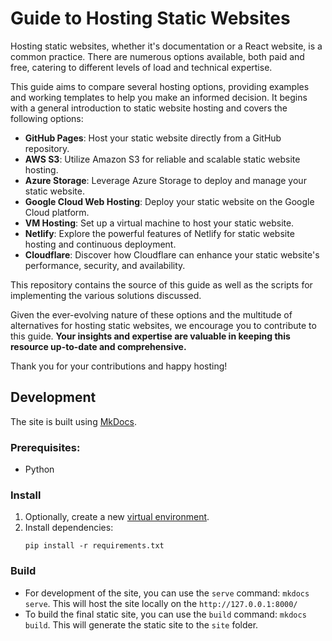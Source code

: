 # Guide to Hosting Static Websites

Hosting static websites, whether it's documentation or a React website, is a common practice. There are numerous options
available, both paid and free, catering to different levels of load and technical expertise.

This guide aims to compare several hosting options, providing examples and working templates to help you make an
informed decision. It begins with a general introduction to static website hosting and covers the following options:

- **GitHub Pages**: Host your static website directly from a GitHub repository.
- **AWS S3**: Utilize Amazon S3 for reliable and scalable static website hosting.
- **Azure Storage**: Leverage Azure Storage to deploy and manage your static website.
- **Google Cloud Web Hosting**: Deploy your static website on the Google Cloud platform.
- **VM Hosting**: Set up a virtual machine to host your static website.
- **Netlify**: Explore the powerful features of Netlify for static website hosting and continuous deployment.
- **Cloudflare**: Discover how Cloudflare can enhance your static website's performance, security, and availability.

This repository contains the source of this guide as well as the scripts for implementing the various solutions
discussed.

Given the ever-evolving nature of these options and the multitude of alternatives for hosting static websites, we
encourage you to contribute to this guide. **Your insights and expertise are valuable in keeping this resource
up-to-date and comprehensive.**

Thank you for your contributions and happy hosting!

## Development

The site is built using [MkDocs](https://www.mkdocs.org/).

### Prerequisites:

- Python

### Install

1. Optionally, create a new [virtual environment](https://docs.python.org/3/library/venv.html).
2. Install dependencies:
    ```commandline
    pip install -r requirements.txt
    ```

### Build

* For development of the site, you can use the `serve` command: `mkdocs serve`. This will host the site locally on
  the `http://127.0.0.1:8000/`
* To build the final static site, you can use the `build` command: `mkdocs build`. This will generate the static site to
  the `site` folder.